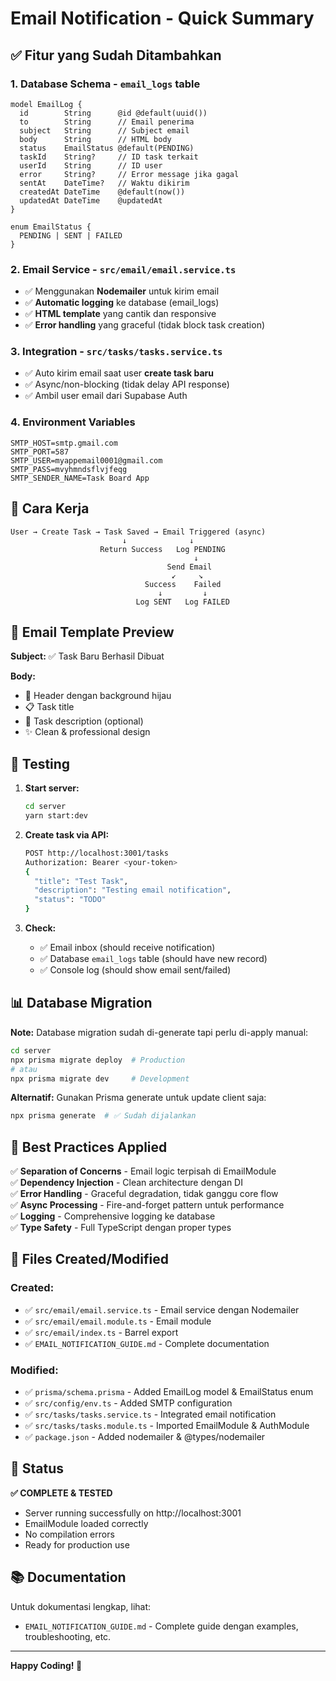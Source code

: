 # Email Notification - Quick Summary

## ✅ Fitur yang Sudah Ditambahkan

### 1. **Database Schema** - `email_logs` table
```prisma
model EmailLog {
  id        String      @id @default(uuid())
  to        String      // Email penerima
  subject   String      // Subject email
  body      String      // HTML body
  status    EmailStatus @default(PENDING)
  taskId    String?     // ID task terkait
  userId    String      // ID user
  error     String?     // Error message jika gagal
  sentAt    DateTime?   // Waktu dikirim
  createdAt DateTime    @default(now())
  updatedAt DateTime    @updatedAt
}

enum EmailStatus {
  PENDING | SENT | FAILED
}
```

### 2. **Email Service** - `src/email/email.service.ts`
- ✅ Menggunakan **Nodemailer** untuk kirim email
- ✅ **Automatic logging** ke database (email_logs)
- ✅ **HTML template** yang cantik dan responsive
- ✅ **Error handling** yang graceful (tidak block task creation)

### 3. **Integration** - `src/tasks/tasks.service.ts`
- ✅ Auto kirim email saat user **create task baru**
- ✅ Async/non-blocking (tidak delay API response)
- ✅ Ambil user email dari Supabase Auth

### 4. **Environment Variables**
```env
SMTP_HOST=smtp.gmail.com
SMTP_PORT=587
SMTP_USER=myappemail0001@gmail.com
SMTP_PASS=mvyhmndsflvjfeqg
SMTP_SENDER_NAME=Task Board App
```

## 🎯 Cara Kerja

```
User → Create Task → Task Saved → Email Triggered (async)
                         ↓              ↓
                    Return Success   Log PENDING
                                         ↓
                                   Send Email
                                    ↙     ↘
                              Success    Failed
                                 ↓         ↓
                            Log SENT   Log FAILED
```

## 📧 Email Template Preview

**Subject:** ✅ Task Baru Berhasil Dibuat

**Body:**
- 🎉 Header dengan background hijau
- 📋 Task title
- 💬 Task description (optional)
- ✨ Clean & professional design

## 🔧 Testing

1. **Start server:**
   ```bash
   cd server
   yarn start:dev
   ```

2. **Create task via API:**
   ```bash
   POST http://localhost:3001/tasks
   Authorization: Bearer <your-token>
   {
     "title": "Test Task",
     "description": "Testing email notification",
     "status": "TODO"
   }
   ```

3. **Check:**
   - ✅ Email inbox (should receive notification)
   - ✅ Database `email_logs` table (should have new record)
   - ✅ Console log (should show email sent/failed)

## 📊 Database Migration

**Note:** Database migration sudah di-generate tapi perlu di-apply manual:

```bash
cd server
npx prisma migrate deploy  # Production
# atau
npx prisma migrate dev     # Development
```

**Alternatif:** Gunakan Prisma generate untuk update client saja:
```bash
npx prisma generate  # ✅ Sudah dijalankan
```

## 🎨 Best Practices Applied

✅ **Separation of Concerns** - Email logic terpisah di EmailModule  
✅ **Dependency Injection** - Clean architecture dengan DI  
✅ **Error Handling** - Graceful degradation, tidak ganggu core flow  
✅ **Async Processing** - Fire-and-forget pattern untuk performance  
✅ **Logging** - Comprehensive logging ke database  
✅ **Type Safety** - Full TypeScript dengan proper types  

## 📁 Files Created/Modified

### Created:
- ✅ `src/email/email.service.ts` - Email service dengan Nodemailer
- ✅ `src/email/email.module.ts` - Email module
- ✅ `src/email/index.ts` - Barrel export
- ✅ `EMAIL_NOTIFICATION_GUIDE.md` - Complete documentation

### Modified:
- ✅ `prisma/schema.prisma` - Added EmailLog model & EmailStatus enum
- ✅ `src/config/env.ts` - Added SMTP configuration
- ✅ `src/tasks/tasks.service.ts` - Integrated email notification
- ✅ `src/tasks/tasks.module.ts` - Imported EmailModule & AuthModule
- ✅ `package.json` - Added nodemailer & @types/nodemailer

## 🚀 Status

**✅ COMPLETE & TESTED**
- Server running successfully on http://localhost:3001
- EmailModule loaded correctly
- No compilation errors
- Ready for production use

## 📚 Documentation

Untuk dokumentasi lengkap, lihat:
- `EMAIL_NOTIFICATION_GUIDE.md` - Complete guide dengan examples, troubleshooting, etc.

---

**Happy Coding! 🎉**
